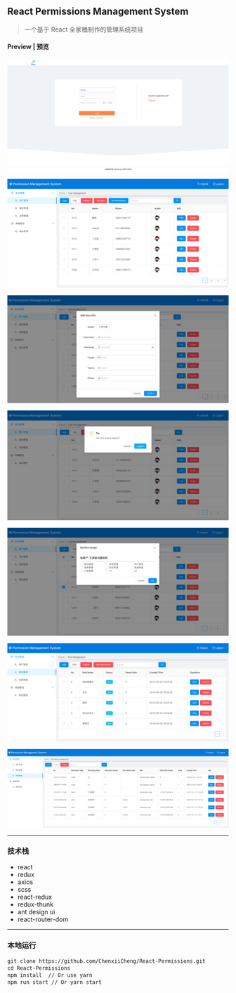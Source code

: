 ## React Permissions Management System

> 一个基于 React 全家桶制作的管理系统项目

#### Preview | 预览

![image-20191025143441031](./screenshot/login.png)

![image-20191025143716592](./screenshot/user.png)

![image-20191025143723713](./screenshot/edit_user.png)

![image-20191025143723713](./screenshot/user_delete.png)

![image-20191025143723713](./screenshot/setper.png)

![image-20191025143723713](./screenshot/per.png)

![image-20191025143723713](./screenshot/pers.png)

---

### 技术栈

- react
- redux
- axios
- scss
- react-redux
- redux-thunk
- ant design ui
- react-router-dom

---

### 本地运行

```
git clone https://github.com/ChenxiiCheng/React-Permissions.git
cd React-Permissions
npm install  // Or use yarn
npm run start // Or yarn start
```
